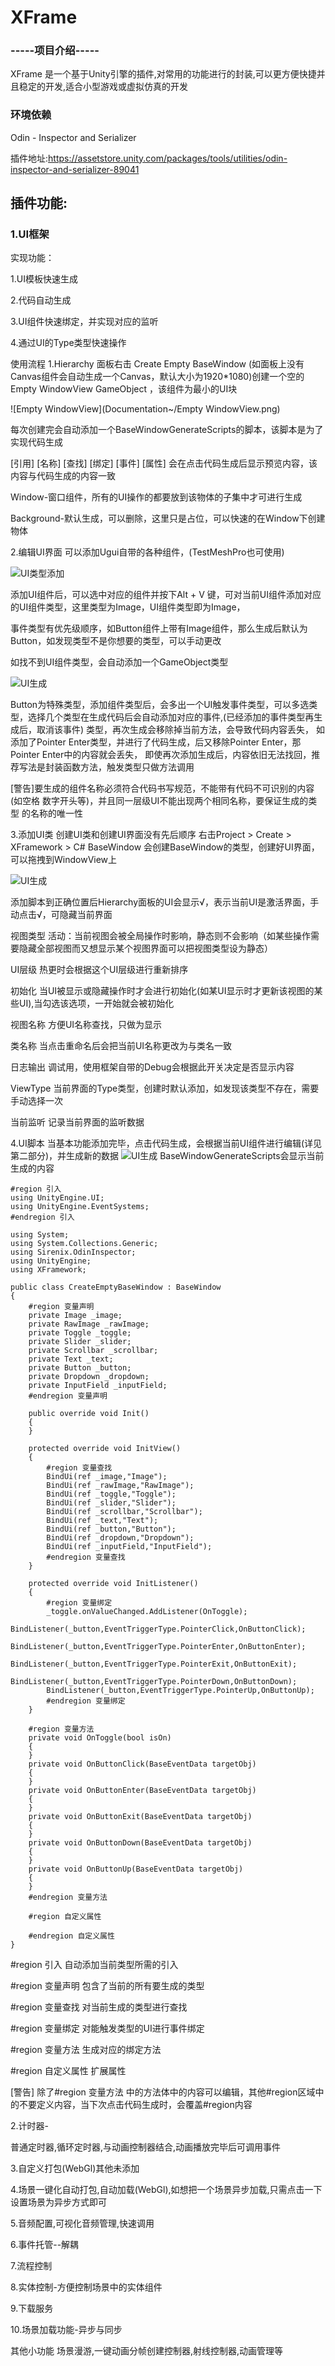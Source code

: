 XFrame
===========================



### -----项目介绍-----
XFrame 是一个基于Unity引擎的插件,对常用的功能进行的封装,可以更方便快捷并且稳定的开发,适合小型游戏或虚拟仿真的开发


### 环境依赖

Odin - Inspector and Serializer 

插件地址:https://assetstore.unity.com/packages/tools/utilities/odin-inspector-and-serializer-89041

## 插件功能:

### 1.UI框架

实现功能：

1.UI模板快速生成

2.代码自动生成

3.UI组件快速绑定，并实现对应的监听

4.通过UI的Type类型快速操作

使用流程
1.Hierarchy 面板右击 Create Empty BaseWindow (如面板上没有Canvas组件会自动生成一个Canvas，默认大小为1920*1080)创建一个空的Empty WindowView GameObject
，该组件为最小的UI块

![Empty WindowView](Documentation~/Empty WindowView.png)

每次创建完会自动添加一个BaseWindowGenerateScripts的脚本，该脚本是为了实现代码生成

[引用] [名称] [查找] [绑定] [事件] [属性] 会在点击代码生成后显示预览内容，该内容与代码生成的内容一致

Window-窗口组件，所有的UI操作的都要放到该物体的子集中才可进行生成

Background-默认生成，可以删除，这里只是占位，可以快速的在Window下创建物体

2.编辑UI界面 可以添加Ugui自带的各种组件，(TestMeshPro也可使用)

![UI类型添加](Documentation~/UI类型添加.png)

添加UI组件后，可以选中对应的组件并按下Alt + V 键，可对当前UI组件添加对应的UI组件类型，这里类型为Image，UI组件类型即为Image，

事件类型有优先级顺序，如Button组件上带有Image组件，那么生成后默认为Button，如发现类型不是你想要的类型，可以手动更改

如找不到UI组件类型，会自动添加一个GameObject类型

![UI生成](Documentation~/UI类型Button.png)

Button为特殊类型，添加组件类型后，会多出一个UI触发事件类型，可以多选类型，选择几个类型在生成代码后会自动添加对应的事件,(已经添加的事件类型再生成后，取消该事件)
类型，再次生成会移除掉当前方法，会导致代码内容丢失， 如添加了Pointer Enter类型，并进行了代码生成，后又移除Pointer Enter，那Pointer Enter中的内容就会丢失，
即使再次添加生成后，内容依旧无法找回，推荐写法是封装函数方法，触发类型只做方法调用


[警告]要生成的组件名称必须符合代码书写规范，不能带有代码不可识别的内容(如空格 数字开头等)，并且同一层级UI不能出现两个相同名称，要保证生成的类型
的名称的唯一性

3.添加UI类 创建UI类和创建UI界面没有先后顺序
右击Project > Create > XFramework > C# BaseWindow 会创建BaseWindow的类型，创建好UI界面，可以拖拽到WindowView上

![UI生成](Documentation~/CreateEmptyBaseWindow.png)

添加脚本到正确位置后Hierarchy面板的UI会显示√，表示当前UI是激活界面，手动点击√，可隐藏当前界面

视图类型 活动：当前视图会被全局操作时影响，静态则不会影响（如某些操作需要隐藏全部视图而又想显示某个视图界面可以把视图类型设为静态）

UI层级 热更时会根据这个UI层级进行重新排序

初始化 当UI被显示或隐藏操作时才会进行初始化(如某UI显示时才更新该视图的某些UI),当勾选该选项，一开始就会被初始化

视图名称 方便UI名称查找，只做为显示

类名称 当点击重命名后会把当前UI名称更改为与类名一致

日志输出 调试用，使用框架自带的Debug会根据此开关决定是否显示内容

ViewType 当前界面的Type类型，创建时默认添加，如发现该类型不存在，需要手动选择一次

当前监听 记录当前界面的监听数据

4.UI脚本 当基本功能添加完毕，点击代码生成，会根据当前UI组件进行编辑(详见第二部分)，并生成新的数据
![UI生成](Documentation~/BaseWindowGenerateScripts.png)
BaseWindowGenerateScripts会显示当前生成的内容
```
#region 引入
using UnityEngine.UI;
using UnityEngine.EventSystems;
#endregion 引入

using System;
using System.Collections.Generic;
using Sirenix.OdinInspector;
using UnityEngine;
using XFramework;

public class CreateEmptyBaseWindow : BaseWindow
{
    #region 变量声明
    private Image _image;
    private RawImage _rawImage;
    private Toggle _toggle;
    private Slider _slider;
    private Scrollbar _scrollbar;
    private Text _text;
    private Button _button;
    private Dropdown _dropdown;
    private InputField _inputField;
    #endregion 变量声明

    public override void Init()
    {
    }

    protected override void InitView()
    {
        #region 变量查找
        BindUi(ref _image,"Image");
        BindUi(ref _rawImage,"RawImage");
        BindUi(ref _toggle,"Toggle");
        BindUi(ref _slider,"Slider");
        BindUi(ref _scrollbar,"Scrollbar");
        BindUi(ref _text,"Text");
        BindUi(ref _button,"Button");
        BindUi(ref _dropdown,"Dropdown");
        BindUi(ref _inputField,"InputField");
        #endregion 变量查找
    }

    protected override void InitListener()
    {
        #region 变量绑定
        _toggle.onValueChanged.AddListener(OnToggle);
        BindListener(_button,EventTriggerType.PointerClick,OnButtonClick);
        BindListener(_button,EventTriggerType.PointerEnter,OnButtonEnter);
        BindListener(_button,EventTriggerType.PointerExit,OnButtonExit);
        BindListener(_button,EventTriggerType.PointerDown,OnButtonDown);
        BindListener(_button,EventTriggerType.PointerUp,OnButtonUp);
        #endregion 变量绑定
    }

    #region 变量方法
    private void OnToggle(bool isOn)
    {
    }
    private void OnButtonClick(BaseEventData targetObj)
    {
    }
    private void OnButtonEnter(BaseEventData targetObj)
    {
    }
    private void OnButtonExit(BaseEventData targetObj)
    {
    }
    private void OnButtonDown(BaseEventData targetObj)
    {
    }
    private void OnButtonUp(BaseEventData targetObj)
    {
    }
    #endregion 变量方法

    #region 自定义属性

    #endregion 自定义属性
}
```
#region 引入 自动添加当前类型所需的引入

#region 变量声明 包含了当前的所有要生成的类型

#region 变量查找 对当前生成的类型进行查找

#region 变量绑定 对能触发类型的UI进行事件绑定

#region 变量方法 生成对应的绑定方法

#region 自定义属性 扩展属性

[警告] 除了#region 变量方法 中的方法体中的内容可以编辑，其他#region区域中的不要定义内容，当下次点击代码生成时，会覆盖#region内容



2.计时器-

普通定时器,循环定时器,与动画控制器结合,动画播放完毕后可调用事件

3.自定义打包(WebGl)其他未添加

4.场景一键化自动打包,自动加载(WebGl),如想把一个场景异步加载,只需点击一下设置场景为异步方式即可
 
5.音频配置,可视化音频管理,快速调用
 
6.事件托管--解耦
 
7.流程控制

8.实体控制-方便控制场景中的实体组件

9.下载服务

10.场景加载功能-异步与同步


其他小功能 场景漫游,一键动画分帧创建控制器,射线控制器,动画管理等